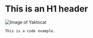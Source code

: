 # This is an H1 header

![Image of Yaktocat](https://octodex.github.com/images/yaktocat.png)

```
This is a code example.
```
